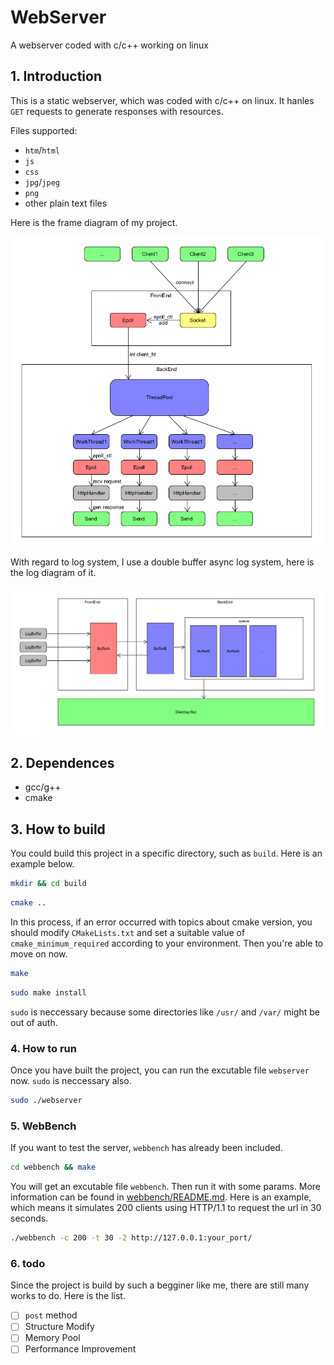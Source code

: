 # WebServer

A webserver coded with c/c++ working on linux

## 1. Introduction

This is a static webserver, which was coded with c/c++ on linux. It hanles `GET` requests to generate responses with resources.

Files supported:
+ `htm`/`html`
+ `js`
+ `css`
+ `jpg`/`jpeg`
+ `png`
+ other plain text files

Here is the frame diagram of my project.

![frame diagram](doc/frame.png)

With regard to log system, I use a double buffer async log system, here is the log diagram of it.

![log diagram](doc/log.png)

## 2. Dependences

+ gcc/g++
+ cmake

## 3. How to build

You could build this project in a specific directory, such as `build`. Here is an example below.

```bash
mkdir && cd build
```

```bash
cmake ..
```
In this process, if an error occurred with topics about cmake version, you should modify `CMakeLists.txt` and set a suitable value of `cmake_minimum_required` according to your environment. Then you're able to move on now.

```bash
make
```

```bash
sudo make install
```

`sudo` is neccessary because some directories like `/usr/` and `/var/` might be out of auth.

### 4. How to run

Once you have built the project, you can run the excutable file `webserver` now. `sudo` is neccessary also.

```bash
sudo ./webserver
```

### 5. WebBench

If you want to test the server, `webbench` has already been included.

```bash
cd webbench && make
```

You will get an excutable file `webbench`. Then run it with some params. More information can be found in [webbench/README.md](webbench/README.md). Here is an example, which means it simulates 200 clients using HTTP/1.1 to request the url in 30 seconds.

```bash
./webbench -c 200 -t 30 -2 http://127.0.0.1:your_port/
```

### 6. todo

Since the project is build by such a begginer like me, there are still many works to do. Here is the list.

+ [ ] `post` method
+ [ ] Structure Modify
+ [ ] Memory Pool
+ [ ] Performance Improvement
